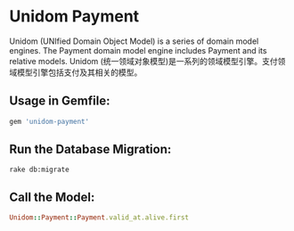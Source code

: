 # Unidom Payment

Unidom (UNIfied Domain Object Model) is a series of domain model engines. The Payment domain model engine includes Payment and its relative models.
Unidom (统一领域对象模型)是一系列的领域模型引擎。支付领域模型引擎包括支付及其相关的模型。

## Usage in Gemfile:
```ruby
gem 'unidom-payment'
```

## Run the Database Migration:
```shell
rake db:migrate
```

## Call the Model:
```ruby
Unidom::Payment::Payment.valid_at.alive.first
```
